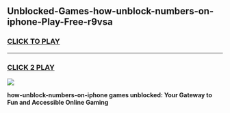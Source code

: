 
## Unblocked-Games-how-unblock-numbers-on-iphone-Play-Free-r9vsa
<h3>
<a href="https://premium76.site?title=how-unblock-numbers-on-iphone&ref=21A">CLICK TO PLAY</a></h3>
<hr>

<h3>
<a href="https://premium76.site?title=how-unblock-numbers-on-iphone&ref=21A">CLICK 2 PLAY</a>
  
</h3>

<a href="https://premium76.site?title=how-unblock-numbers-on-iphone&ref=21A"><img src="https://clearcache.store/games.png"></a>


**how-unblock-numbers-on-iphone games unblocked: Your Gateway to Fun and Accessible Online Gaming**
